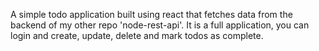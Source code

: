 A simple todo application built using react that fetches data from the backend of my other repo 'node-rest-api'. It is a full application, you can login and create, update, delete and mark todos as complete.
